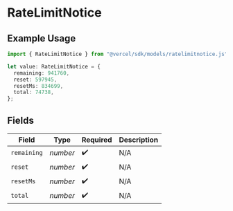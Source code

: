 # RateLimitNotice

## Example Usage

```typescript
import { RateLimitNotice } from "@vercel/sdk/models/ratelimitnotice.js";

let value: RateLimitNotice = {
  remaining: 941760,
  reset: 597945,
  resetMs: 834699,
  total: 74738,
};
```

## Fields

| Field              | Type               | Required           | Description        |
| ------------------ | ------------------ | ------------------ | ------------------ |
| `remaining`        | *number*           | :heavy_check_mark: | N/A                |
| `reset`            | *number*           | :heavy_check_mark: | N/A                |
| `resetMs`          | *number*           | :heavy_check_mark: | N/A                |
| `total`            | *number*           | :heavy_check_mark: | N/A                |